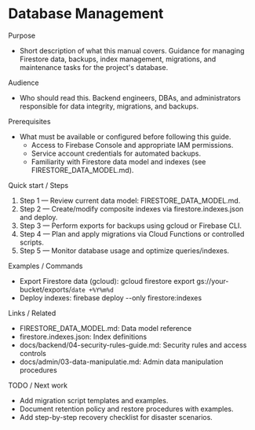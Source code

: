 # Database Management

Purpose
- Short description of what this manual covers.
  Guidance for managing Firestore data, backups, index management, migrations, and maintenance tasks for the project's database.

Audience
- Who should read this.
  Backend engineers, DBAs, and administrators responsible for data integrity, migrations, and backups.

Prerequisites
- What must be available or configured before following this guide.
  - Access to Firebase Console and appropriate IAM permissions.
  - Service account credentials for automated backups.
  - Familiarity with Firestore data model and indexes (see FIRESTORE_DATA_MODEL.md).

Quick start / Steps
1. Step 1 — Review current data model: FIRESTORE_DATA_MODEL.md.
2. Step 2 — Create/modify composite indexes via firestore.indexes.json and deploy.
3. Step 3 — Perform exports for backups using gcloud or Firebase CLI.
4. Step 4 — Plan and apply migrations via Cloud Functions or controlled scripts.
5. Step 5 — Monitor database usage and optimize queries/indexes.

Examples / Commands
- Export Firestore data (gcloud):
  gcloud firestore export gs://your-bucket/exports/`date +%Y%m%d`
- Deploy indexes:
  firebase deploy --only firestore:indexes

Links / Related
- FIRESTORE_DATA_MODEL.md: Data model reference
- firestore.indexes.json: Index definitions
- docs/backend/04-security-rules-guide.md: Security rules and access controls
- docs/admin/03-data-manipulatie.md: Admin data manipulation procedures

TODO / Next work
- Add migration script templates and examples.
- Document retention policy and restore procedures with examples.
- Add step-by-step recovery checklist for disaster scenarios.
